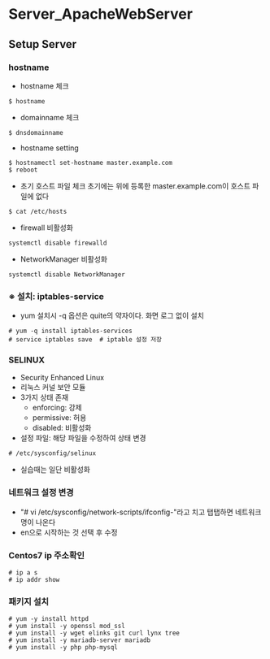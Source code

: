 # Server_ApacheWebServer

## Setup Server

### hostname
 - hostname 체크
```
$ hostname
```
 - domainname  체크
```
$ dnsdomainname
```
 - hostname setting
```
$ hostnamectl set-hostname master.example.com
$ reboot
```

 - 초기 호스트 파일 체크
   초기에는 위에 등록한 master.example.com이 호스트 파일에 없다
```
$ cat /etc/hosts
```

 - firewall 비활성화
```
systemctl disable firewalld
```


 - NetworkManager 비활성화
```
systemctl disable NetworkManager
```

### ※ 설치: iptables-service
- yum 설치시 -q 옵션은 quite의 약자이다. 화면 로그 없이 설치
```
# yum -q install iptables-services
# service iptables save  # iptable 설정 저장
```

### SELINUX
 - Security Enhanced Linux
 - 리눅스 커널 보안 모듈
 - 3가지 상태 존재
    + enforcing: 강제
    + permissive: 허용
    + disabled: 비활성화
 - 설정 파일: 해당 파일을 수정하여 상태 변경
```
# /etc/sysconfig/selinux
```
 - 실습때는 일단 비활성화

### 네트워크 설정 변경
 - "# vi /etc/sysconfig/network-scripts/ifconfig-"라고 치고 탭탭하면 네트워크명이 나온다
 - en으로 시작하는 것 선택 후 수정

### Centos7 ip 주소확인
```
# ip a s
# ip addr show
```

### 패키지 설치
```
# yum -y install httpd
# yum install -y openssl mod_ssl
# yum install -y wget elinks git curl lynx tree
# yum install -y mariadb-server mariadb
# yum install -y php php-mysql
```
